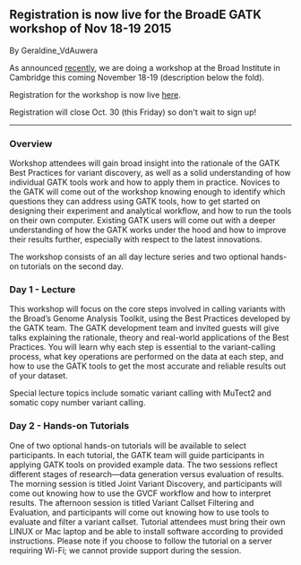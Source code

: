 ## Registration is now live for the BroadE GATK workshop of Nov 18-19 2015

By Geraldine_VdAuwera

<p>As announced <a rel="nofollow" href="https://www.broadinstitute.org/gatk/blog?id=6322">recently</a>, we are doing a workshop at the Broad Institute in Cambridge this coming November 18-19 (description below the fold).</p>

<p>Registration for the workshop is now live <a rel="nofollow" href="https://docs.google.com/forms/d/1rtt6A19Rsl3nmnitwnEgGe296fc3HWqGHjfqRI4mMkU/viewform?c=0&amp;w=1">here</a>.</p>

<p>Registration will close Oct. 30 (this Friday) so don't wait to sign up!</p>

<hr></hr><h3>Overview</h3>

<p>Workshop attendees will gain broad insight into the rationale of the GATK Best Practices for variant discovery, as well as a solid understanding of how individual GATK tools work and how to apply them in practice. Novices to the GATK will come out of the workshop knowing enough to identify which questions they can address using GATK tools, how to get started on designing their experiment and analytical workflow, and how to run the tools on their own computer. Existing GATK users will come out with a deeper understanding of how the GATK works under the hood and how to improve their results further, especially with respect to the latest innovations.</p>

<p>The workshop consists of an all day lecture series and two optional hands-on tutorials on the second day.</p>

<h3>Day 1 - Lecture</h3>

<p>This workshop will focus on the core steps involved in calling variants with the Broad’s Genome Analysis Toolkit, using the Best Practices developed by the GATK team. The GATK development team and invited guests will give talks explaining the rationale, theory and real-world applications of the Best Practices. You will learn why each step is essential to the variant-calling process, what key operations are performed on the data at each step, and how to use the GATK tools to get the most accurate and reliable results out of your dataset.</p>

<p>Special lecture topics include somatic variant calling with MuTect2 and somatic copy number variant calling.</p>

<h3>Day 2 - Hands-on Tutorials</h3>

<p>One of two optional hands-on tutorials will be available to select participants. In each tutorial, the GATK team will guide participants in applying GATK tools on provided example data. The two sessions reflect different stages of research—data generation versus evaluation of results. The morning session is titled Joint Variant Discovery, and participants will come out knowing how to use the GVCF workflow and how to interpret results. The afternoon session is titled Variant Callset Filtering and Evaluation, and participants will come out knowing how to use tools to evaluate and filter a variant callset. Tutorial attendees must bring their own LINUX or Mac laptop and be able to install software according to provided instructions. Please note if you choose to follow the tutorial on a server requiring Wi-Fi; we cannot provide support during the session.</p>
